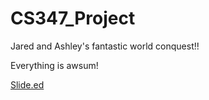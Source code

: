 CS347_Project
=============

Jared and Ashley's fantastic world conquest!!

Everything is awsum!

[Slide.ed](http://slid.es/ashleyng/business-contract-database)
